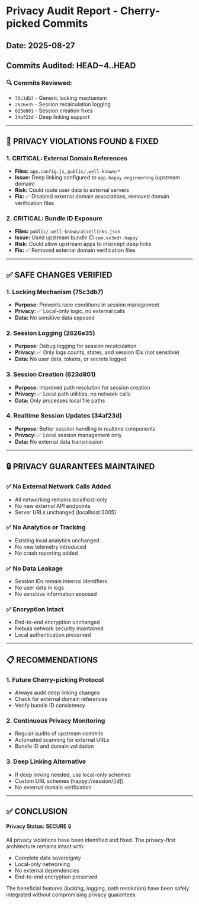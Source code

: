 # Privacy Audit Report - Cherry-picked Commits

## Date: 2025-08-27
## Commits Audited: HEAD~4..HEAD

### 🔍 **Commits Reviewed:**
- `75c3db7` - Generic locking mechanism 
- `2626e35` - Session recalculation logging
- `623d801` - Session creation fixes
- `34af23d` - Deep linking support

---

## 🚨 **PRIVACY VIOLATIONS FOUND & FIXED**

### 1. **CRITICAL: External Domain References**
- **Files:** `app.config.js`, `public/.well-known/*`
- **Issue:** Deep linking configured to `app.happy.engineering` (upstream domain)
- **Risk:** Could route user data to external servers
- **Fix:** ✅ Disabled external domain associations, removed domain verification files

### 2. **CRITICAL: Bundle ID Exposure** 
- **Files:** `public/.well-known/assetlinks.json`
- **Issue:** Used upstream bundle ID `com.ex3ndr.happy`
- **Risk:** Could allow upstream apps to intercept deep links
- **Fix:** ✅ Removed external domain verification files

---

## ✅ **SAFE CHANGES VERIFIED**

### 1. **Locking Mechanism (75c3db7)**
- **Purpose:** Prevents race conditions in session management
- **Privacy:** ✅ Local-only logic, no external calls
- **Data:** No sensitive data exposed

### 2. **Session Logging (2626e35)**
- **Purpose:** Debug logging for session recalculation
- **Privacy:** ✅ Only logs counts, states, and session IDs (not sensitive)
- **Data:** No user data, tokens, or secrets logged

### 3. **Session Creation (623d801)**
- **Purpose:** Improved path resolution for session creation
- **Privacy:** ✅ Local path utilities, no network calls
- **Data:** Only processes local file paths

### 4. **Realtime Session Updates (34af23d)**
- **Purpose:** Better session handling in realtime components
- **Privacy:** ✅ Local session management only
- **Data:** No external data transmission

---

## 🔒 **PRIVACY GUARANTEES MAINTAINED**

### ✅ No External Network Calls Added
- All networking remains localhost-only
- No new external API endpoints
- Server URLs unchanged (localhost:3005)

### ✅ No Analytics or Tracking
- Existing local analytics unchanged
- No new telemetry introduced
- No crash reporting added

### ✅ No Data Leakage
- Session IDs remain internal identifiers
- No user data in logs
- No sensitive information exposed

### ✅ Encryption Intact
- End-to-end encryption unchanged
- Nebula network security maintained
- Local authentication preserved

---

## 📋 **RECOMMENDATIONS**

### 1. **Future Cherry-picking Protocol**
- Always audit deep linking changes
- Check for external domain references
- Verify bundle ID consistency

### 2. **Continuous Privacy Monitoring**
- Regular audits of upstream commits
- Automated scanning for external URLs
- Bundle ID and domain validation

### 3. **Deep Linking Alternative**
- If deep linking needed, use local-only schemes
- Custom URL schemes (happy://session/[id])
- No external domain verification

---

## ✅ **CONCLUSION**

**Privacy Status: SECURE** 🔒

All privacy violations have been identified and fixed. The privacy-first architecture remains intact with:
- Complete data sovereignty
- Local-only networking  
- No external dependencies
- End-to-end encryption preserved

The beneficial features (locking, logging, path resolution) have been safely integrated without compromising privacy guarantees.